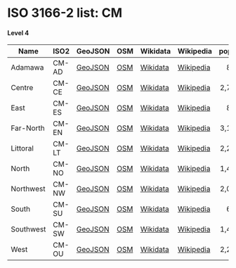 # ISO 3166-2 list: CM


#### Level 4
Name | ISO2 | GeoJSON | OSM | Wikidata | Wikipedia | population 
--- | --- | --- | --- | --- | --- | --: 
Adamawa | CM-AD | [GeoJSON](../../export/geojson/q8/iso2/CM/CM-AD.geojson) | [OSM](https://www.openstreetmap.org/relation/2750694) | [Wikidata](https://www.wikidata.org/wiki/Q351514) | [Wikipedia](http://en.wikipedia.org/wiki/fr%3AR%C3%A9gion%20de%20l%27Adamaoua) | 838,689
Centre | CM-CE | [GeoJSON](../../export/geojson/q8/iso2/CM/CM-CE.geojson) | [OSM](https://www.openstreetmap.org/relation/2750789) | [Wikidata](https://www.wikidata.org/wiki/Q739951) | [Wikipedia](http://en.wikipedia.org/wiki/fr%3AR%C3%A9gion%20du%20Centre%20%28Cameroun%29) | 2,797,212
East | CM-ES | [GeoJSON](../../export/geojson/q8/iso2/CM/CM-ES.geojson) | [OSM](https://www.openstreetmap.org/relation/2750738) | [Wikidata](https://www.wikidata.org/wiki/Q845168) | [Wikipedia](http://en.wikipedia.org/wiki/fr%3AR%C3%A9gion%20de%20l%27Est%20%28Cameroun%29) | 875,949
Far-North | CM-EN | [GeoJSON](../../export/geojson/q8/iso2/CM/CM-EN.geojson) | [OSM](https://www.openstreetmap.org/relation/2749663) | [Wikidata](https://www.wikidata.org/wiki/Q823976) | [Wikipedia](http://en.wikipedia.org/wiki/fr%3AR%C3%A9gion%20de%20l%27Extr%C3%AAme-Nord%20%28Cameroun%29) | 3,142,883
Littoral | CM-LT | [GeoJSON](../../export/geojson/q8/iso2/CM/CM-LT.geojson) | [OSM](https://www.openstreetmap.org/relation/2750851) | [Wikidata](https://www.wikidata.org/wiki/Q845172) | [Wikipedia](http://en.wikipedia.org/wiki/fr%3AR%C3%A9gion%20du%20Littoral) | 2,294,540
North | CM-NO | [GeoJSON](../../export/geojson/q8/iso2/CM/CM-NO.geojson) | [OSM](https://www.openstreetmap.org/relation/2750662) | [Wikidata](https://www.wikidata.org/wiki/Q502341) | [Wikipedia](http://en.wikipedia.org/wiki/fr%3AR%C3%A9gion%20du%20Nord%20%28Cameroun%29) | 1,409,445
Northwest | CM-NW | [GeoJSON](../../export/geojson/q8/iso2/CM/CM-NW.geojson) | [OSM](https://www.openstreetmap.org/relation/2750874) | [Wikidata](https://www.wikidata.org/wiki/Q823946) | [Wikipedia](http://en.wikipedia.org/wiki/fr%3AR%C3%A9gion%20du%20Nord-Ouest%20%28Cameroun%29) | 2,095,538
South | CM-SU | [GeoJSON](../../export/geojson/q8/iso2/CM/CM-SU.geojson) | [OSM](https://www.openstreetmap.org/relation/2750833) | [Wikidata](https://www.wikidata.org/wiki/Q857122) | [Wikipedia](http://en.wikipedia.org/wiki/fr%3AR%C3%A9gion%20du%20Sud) | 633,082
Southwest | CM-SW | [GeoJSON](../../export/geojson/q8/iso2/CM/CM-SW.geojson) | [OSM](https://www.openstreetmap.org/relation/2750875) | [Wikidata](https://www.wikidata.org/wiki/Q607499) | [Wikipedia](http://en.wikipedia.org/wiki/en%3ASouthwest%20Region%20%28Cameroon%29) | 1,419,269
West | CM-OU | [GeoJSON](../../export/geojson/q8/iso2/CM/CM-OU.geojson) | [OSM](https://www.openstreetmap.org/relation/6312404) | [Wikidata](https://www.wikidata.org/wiki/Q165784) | [Wikipedia](http://en.wikipedia.org/wiki/fr%3AR%C3%A9gion%20de%20l%27Ouest%20%28Cameroun%29) | 2,269,136
